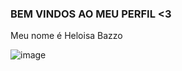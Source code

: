 ### BEM VINDOS AO MEU PERFIL <3

Meu nome é Heloisa Bazzo

![image](https://github.com/user-attachments/assets/5349b96e-e4f3-4a33-a482-54f5b7a6683b)
